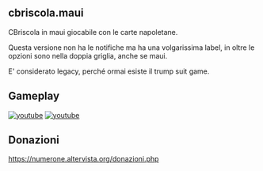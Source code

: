 ## cbriscola.maui
CBriscola in maui giocabile con le carte napoletane.

Questa versione non ha le notifiche ma ha una volgarissima label, in oltre le opzioni sono nella doppia griglia, anche se maui.

E' considerato legacy, perché ormai esiste il trump suit game.

## Gameplay

[![youtube](https://i.ibb.co/DQ2dNz9/mq2.jpg)](https://youtu.be/O10ruo_7jkc)
[![youtube](https://i.ibb.co/BfByMRk/mq2-1.jpg)](https://youtu.be/MwdX4sjnVG4)

## Donazioni
https://numerone.altervista.org/donazioni.php
